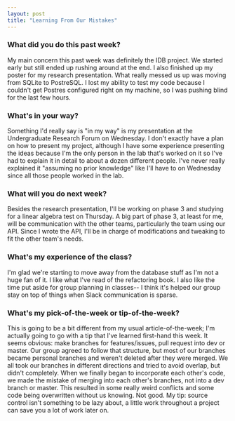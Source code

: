 ```yaml
---
layout: post
title: "Learning From Our Mistakes"
---
```


### What did you do this past week?
My main concern this past week was definitely the IDB project. We started early but still ended up rushing around at the end. I also finished up my poster for my research presentation. What really messed us up was moving from SQLite to PostreSQL. I lost my ability to test my code because I couldn't get Postres configured right on my machine, so I was pushing blind for the last few hours.

### What's in your way?
Something I'd really say is "in my way" is my presentation at the Undergraduate Research Forum on Wednesday. I don't exactly have a plan on how to present my project, although I have some experience presenting the ideas because I'm the only person in the lab that's worked on it so I've had to explain it in detail to about a dozen different people. I've never really explained it "assuming no prior knowledge" like I'll have to on Wednesday since all those people worked in the lab.

### What will you do next week?
Besides the research presentation, I'll be working on phase 3 and studying for a linear algebra test on Thursday. A big part of phase 3, at least for me, will be communication with the other teams, particularly the team using our API. Since I wrote the API, I'll be in charge of modifications and tweaking to fit the other team's needs.

### What's my experience of the class?
I'm glad we're starting to move away from the database stuff as I'm not a huge fan of it. I like what I've read of the refactoring book. I also like the time put aside for group planning in classes-- I think it's helped our group stay on top of things when Slack communication is sparse.

### What's my pick-of-the-week or tip-of-the-week?
This is going to be a bit different from my usual article-of-the-week; I'm actually going to go with a tip that I've learned first-hand this week.
It seems obvious: make branches for features/issues, pull request into dev or master. Our group agreed to follow that structure, but most of our branches became personal branches and weren't deleted after they were merged. We all took our branches in different directions and tried to avoid overlap, but didn't completely. When we finally began to incorporate  each other's code, we made the mistake of merging into each other's branches, not into a dev branch or master. This resulted in some really weird conflicts and some code being overwritten without us knowing. Not good.
My tip: source control isn't something to be lazy about, a little work throughout a project can save you a lot of work later on.
